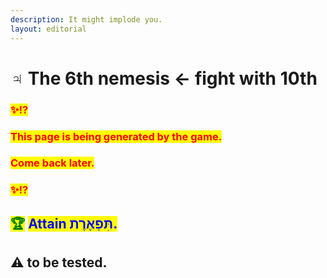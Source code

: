 ```yaml
---
description: It might implode you.
layout: editorial
---
```


# ♃ The 6th nemesis ← fight with 10th

### <mark style="color:red;">✨⁉️</mark>&#x20;

### <mark style="color:red;">This page is being generated by the game.</mark>&#x20;

### <mark style="color:red;">Come back later.</mark>

### <mark style="color:red;">✨⁉️</mark>

<mark style="color:red;"></mark>

<mark style="color:red;"></mark>

## <mark style="color:green;">🏆</mark> <mark style="color:blue;">Attain תִּפְאֶרֶת.</mark>

## ⚠️ to be tested.

